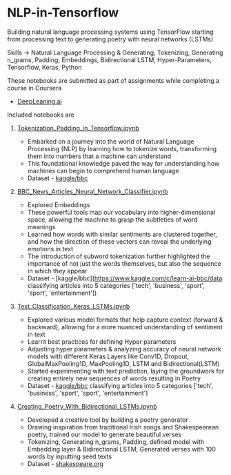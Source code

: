 # NLP-in-Tensorflow
Building natural language processing systems using TensorFlow starting from processing text to generating poetry with neural networks (LSTMs)

Skills -> Natural Language Processing & Generating, Tokenizing, Generating n_grams, Padding, Embeddings, Bidirectional LSTM, Hyper-Parameters, Tensorflow, Keras, Python

These notebooks are submitted as part of assignments while completing a course in Coursera
* [DeepLeaning.ai](https://www.coursera.org/learn/natural-language-processing-tensorflow)

Included notebooks are 
1) [Tokenization_Padding_in_Tensorflow.ipynb](https://github.com/TechWithRamaa/NLP-in-Tensorflow/blob/main/Tokenization_Padding_in_Tensorflow.ipynb)
   * Embarked on a journey into the world of Natural Language Processing (NLP) by learning how to tokenize words, transforming them into numbers that a machine can understand
   * This foundational knowledge paved the way for understanding how machines can begin to comprehend human language
   * Dataset - [kaggle/bbc](https://www.kaggle.com/c/learn-ai-bbc/data)

2) [BBC_News_Articles_Neural_Network_Classifier.ipynb](https://github.com/TechWithRamaa/NLP-in-Tensorflow/blob/main/BBC_News_Articles_Neural_Network_Classifier.ipynb)
   * Explored Embeddings
   * These powerful tools map our vocabulary into higher-dimensional space, allowing the machine to grasp the subtleties of word meanings
   * Learned how words with similar sentiments are clustered together, and how the direction of these vectors can reveal the underlying emotions in text
   * The introduction of subword tokenization further highlighted the importance of not just the words themselves, but also the sequence in which they appear
   * Dataset - [kaggle/bbc](https://www.kaggle.com/c/learn-ai-bbc/data classifying articles into 5 categories ['tech', 'business', 'sport', 'sport', 'entertainment'])

3) [Text_Classification_Keras_LSTMs.ipynb](https://github.com/TechWithRamaa/NLP-in-Tensorflow/blob/main/Text_Classification_Keras_LSTMs.ipynb)
    * Explored various model formats that help capture context (forward & backward), allowing for a more nuanced understanding of sentiment in text
    * Learnt best practices for defining Hyper parameters
    * Adjusting hyper parameters & analyzing accuracy of neural network models with different Keras Layers like Conv1D, Dropout, GlobalMaxPooling1D, MaxPooling1D, LSTM and Bidirectional(LSTM)
    * Started experimenting with text prediction, laying the groundwork for creating entirely new sequences of words resulting in Poetry
    * Dataset - [kaggle/bbc](https://www.kaggle.com/c/learn-ai-bbc/data) classifying articles into 5 categories ['tech', 'business', 'sport', 'sport', 'entertainment']

4) [Creating_Poetry_With_Bidirectional_LSTMs.ipynb](https://github.com/TechWithRamaa/NLP-in-Tensorflow/blob/main/Creating_Poetry_With_Bidirectional_LSTMs.ipynb)
    * Developed a creative tool by building a poetry generator
    * Drawing inspiration from traditional Irish songs and Shakespearean poetry, trained our model to generate beautiful verses
    * Tokenizing, Generating n_grams, Padding, defined model with Embedding layer & Bidirectional LSTM, Generated verses with 100 words by inputting seed texts
    * Dataset - [shakespeare.org](https://www.opensourceshakespeare.org/views/sonnets/sonnet_view.php?range=viewrange&sonnetrange1=1&sonnetrange2=154)
   
